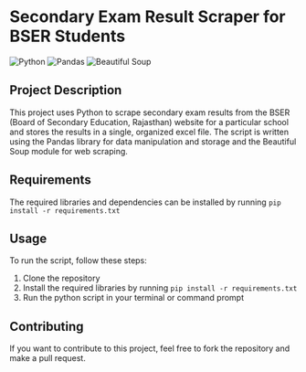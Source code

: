 # Secondary Exam Result Scraper for BSER Students

![Python](https://img.shields.io/badge/python-3-blue)
![Pandas](https://img.shields.io/badge/pandas-1.0-green)
![Beautiful Soup](https://img.shields.io/badge/beautifulsoup-4.9-red)

## Project Description
This project uses Python to scrape secondary exam results from the BSER (Board of Secondary Education, Rajasthan) website for a particular school and stores the results in a single, organized excel file. The script is written using the Pandas library for data manipulation and storage and the Beautiful Soup module for web scraping.

## Requirements
The required libraries and dependencies can be installed by running `pip install -r requirements.txt`

## Usage
To run the script, follow these steps:
1. Clone the repository
2. Install the required libraries by running `pip install -r requirements.txt`
3. Run the python script in your terminal or command prompt

## Contributing
If you want to contribute to this project, feel free to fork the repository and make a pull request.
